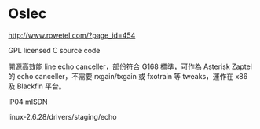 # Oslec

http://www.rowetel.com/?page_id=454

GPL licensed C source code

開源高效能 line echo canceller，部份符合 G168 標準，可作為 Asterisk Zaptel 的 echo canceller，不需要 rxgain/txgain 或 fxotrain 等 tweaks，運作在 x86 及 Blackfin 平台。

IP04
mISDN

linux-2.6.28/drivers/staging/echo
